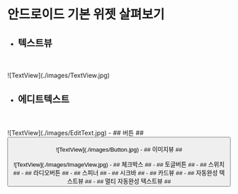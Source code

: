 # 안드로이드 기본 위젯 살펴보기
- ## 텍스트뷰 ##
<code>
<TextView
    android:layout_width="wrap_content"
    android:layout_height="wrap_content"
    android:text="안녕 나는 텍스트 뷰야"
    android:textSize="20sp"
    android:textColor="#0000ff"
    android:textStyle="bold"/>
</code>
![TextView](./images/TextView.jpg)

- ## 에디트텍스트 ##
<code>
<EditText
    android:layout_width="wrap_content"
    android:layout_height="wrap_content"
    android:hint="안녕 나는 에디트 텍스트 뷰야"/>
</code>
![TextView](./images/EditText.jpg)
- ## 버튼 ##
<code>
<Button
    android:layout_width="wrap_content"
    android:layout_height="wrap_content"
    android:text="안녕 나는 버튼이야"/>    
</code>
![TextView](./images/Button.jpg)
- ## 이미지뷰 ##
<code>
<ImageView
    android:layout_width="wrap_content"
    android:layout_height="wrap_content"
    android:src="@mipmap/ic_launcher_round"/>
</code>
![TextView](./images/ImageView.jpg)
- ## 체크박스 ##
- ## 토글버튼 ##
- ## 스위치 ##
- ## 라디오버튼 ##
- ## 스피너 ##
- ## 시크바 ##
- ## 카드뷰 ##
- ## 자동완성 텍스트뷰 ##
- ## 멀티 자동완성 텍스트뷰 ##